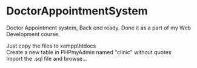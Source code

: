 # DoctorAppointmentSystem
Doctor Appointment system, Back end ready. Done it as a part of my Web Development course.

Just copy the files to xampp\htdocs\
Create a new table in PHPmyAdmin named "clinic" without quotes\
Import the .sql file and browse...
